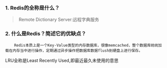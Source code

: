 ### 1. Redis的全称是什么？

> ​	Remote Dictionary Server:远程字典服务

### 2. 什么是Redis？简述它的优缺点？

    	Redis本质上是一个Key-Value类型的内存数据库，很像memcached，整个数据库统统加载在内存当中进行操作，定期通过异步操作把数据库数据flush到硬盘上进行保存。




 LRU全称是Least Recently Used,即最近最久未使用的意思

